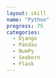 ```yaml
---
layout: skill
name: "Python"
progress: 75
categories:
  - Django
  - Pandas
  - NumPy
  - Seaborn
  - Flask
---
```

